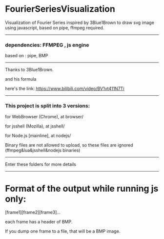 # FourierSeriesVisualization
Visualization of Fourier Series inspired by 3Blue1Brown to draw svg image using javascript, based on pipe, ffmpeg required.

***
### dependencies: FFMPEG , js engine
based on : pipe, BMP
***
Thanks to 3Blue1Brown.

and his formula

here's the link: https://www.bilibili.com/video/BV1vt411N7Ti

***

### This project is split into 3 versions:
for WebBrowser (Chrome), at browser/

for jsshell (Mozilla), at jsshell/

for Node.js [mainline], at nodejs/

Binary files are not allowed to upload, so these files are ignored (ffmpeg&lua&jsshell&nodejs binaries)
***
Enter these folders for more details
***
# Format of the output while running js only:
[frame1][frame2][frame3]...

each frame has a header of BMP.

If you dump one frame to a file, that will be a BMP image.


